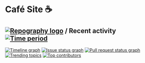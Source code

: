 # Café Site ☕️

## [![Repography logo](https://images.repography.com/logo.svg)](https://repography.com) / Recent activity [![Time period](https://images.repography.com/27260231/gourab337/gourab337.github.io/recent-activity/ac90b6a4105dedc04ff19c9983abc000_badge.svg)](https://repography.com)
[![Timeline graph](https://images.repography.com/27260231/gourab337/gourab337.github.io/recent-activity/ac90b6a4105dedc04ff19c9983abc000_timeline.svg)](https://github.com/gourab337/gourab337.github.io/commits)
[![Issue status graph](https://images.repography.com/27260231/gourab337/gourab337.github.io/recent-activity/ac90b6a4105dedc04ff19c9983abc000_issues.svg)](https://github.com/gourab337/gourab337.github.io/issues)
[![Pull request status graph](https://images.repography.com/27260231/gourab337/gourab337.github.io/recent-activity/ac90b6a4105dedc04ff19c9983abc000_prs.svg)](https://github.com/gourab337/gourab337.github.io/pulls)
[![Trending topics](https://images.repography.com/27260231/gourab337/gourab337.github.io/recent-activity/ac90b6a4105dedc04ff19c9983abc000_words.svg)](https://github.com/gourab337/gourab337.github.io/commits)
[![Top contributors](https://images.repography.com/27260231/gourab337/gourab337.github.io/recent-activity/ac90b6a4105dedc04ff19c9983abc000_users.svg)](https://github.com/gourab337/gourab337.github.io/graphs/contributors)
